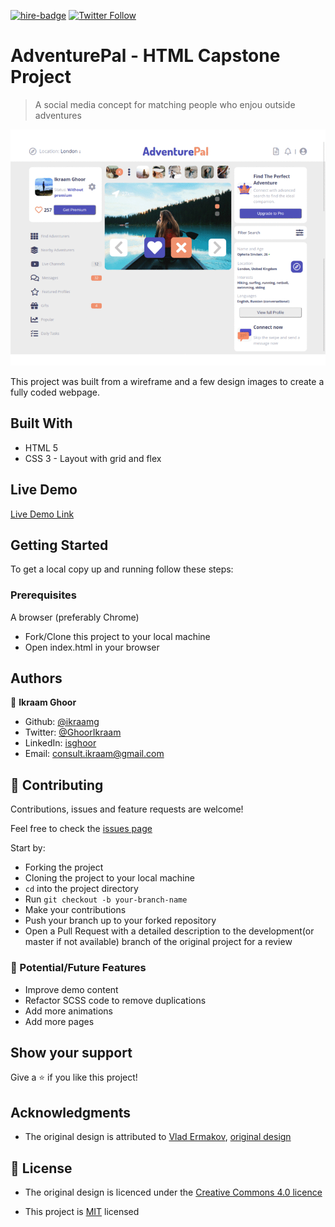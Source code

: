 [![hire-badge](https://img.shields.io/badge/Consult%20/%20Hire%20Ikraam-Click%20to%20Contact-brightgreen)](mailto:consult.ikraam@gmail.com) [![Twitter Follow](https://img.shields.io/twitter/follow/GhoorIkraam?label=Follow%20Ikraam%20on%20Twitter&style=social)](https://twitter.com/GhoorIkraam)

# AdventurePal - HTML Capstone Project

> A social media concept for matching people who enjou outside adventures

![screenshot](images/capstone.gif)

This project was built from a wireframe and a few design images to create a fully coded webpage.

## Built With

- HTML 5
- CSS 3 - Layout with grid and flex

## Live Demo

[Live Demo Link](https://rawcdn.githack.com/ikraamg/HTML-SCSS-Capstone-Project/b3441659ece7e9e139a1bff78887914b62ce486a/index.html)

## Getting Started

To get a local copy up and running follow these steps:

### Prerequisites

A browser (preferably Chrome)

- Fork/Clone this project to your local machine
- Open index.html in your browser

## Authors

👤 **Ikraam Ghoor**

- Github: [@ikraamg](https://github.com/ikraamg)
- Twitter: [@GhoorIkraam](https://twitter.com/GhoorIkraam)
- LinkedIn: [isghoor](https://linkedin.com/isghoor)
- Email: [consult.ikraam@gmail.com](mailto:consult.ikraam@gmail.com)

## 🤝 Contributing

Contributions, issues and feature requests are welcome!

Feel free to check the [issues page](https://github.com/ikraamg/<REPO_NAME>/issues)

Start by:

- Forking the project
- Cloning the project to your local machine
- `cd` into the project directory
- Run `git checkout -b your-branch-name`
- Make your contributions
- Push your branch up to your forked repository
- Open a Pull Request with a detailed description to the development(or master if not available) branch of the original project for a review

### 🚀 Potential/Future Features

- Improve demo content
- Refactor SCSS code to remove duplications
- Add more animations
- Add more pages

## Show your support

Give a ⭐️ if you like this project!

## Acknowledgments

- The original design is attributed to [Vlad Ermakov](https://dribbble.com/ermalength), [original design](https://www.behance.net/gallery/70285515/Swipex-This-application-for-dating)

## 📝 License

- The original design is licenced under the [Creative Commons 4.0 licence](https://creativecommons.org/licenses/by-nc-nd/4.0/)

- This project is [MIT](LICENSE.md) licensed

